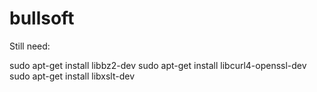 bullsoft
========

Still need:

sudo apt-get install libbz2-dev
sudo apt-get install libcurl4-openssl-dev
sudo apt-get install libxslt-dev
